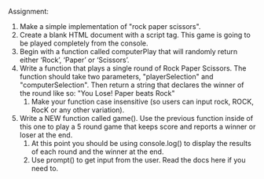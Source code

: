 Assignment:
1. Make a simple implementation of "rock paper scissors".
2. Create a blank HTML document with a script tag. This game is going to be played completely from the console.
3. Begin with a function called computerPlay that will randomly return either ‘Rock’, ‘Paper’ or ‘Scissors’. 
4. Write a function that plays a single round of Rock Paper Scissors. The function should take two parameters, "playerSelection" and "computerSelection". Then return a string that declares the winner of the round like so: "You Lose! Paper beats Rock"
    1. Make your function case insensitive (so users can input rock, ROCK, RocK or any other variation).
5. Write a NEW function called game(). Use the previous function inside of this one to play a 5 round game that keeps score and reports a winner or loser at the end.
    1. At this point you should be using console.log() to display the results of each round and the winner at the end.
    2. Use prompt() to get input from the user. Read the docs here if you need to.


